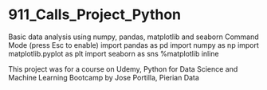 # 911_Calls_Project_Python
Basic data analysis using numpy, pandas, matplotlib and seaborn
Command Mode (press Esc to enable)
import pandas as pd
import numpy as np
import matplotlib.pyplot as plt
import seaborn as sns
%matplotlib inline

This project was for a course on Udemy, Python for Data Science and Machine Learning Bootcamp by Jose Portilla, Pierian Data
